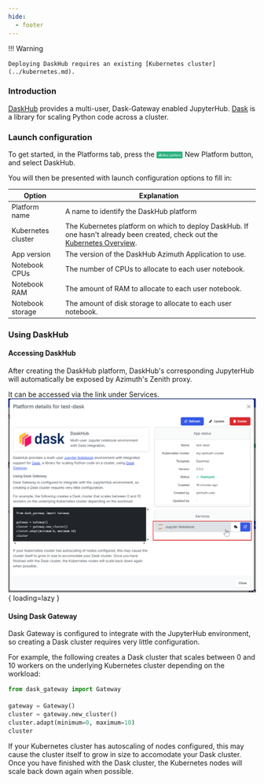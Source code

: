 ```yaml
---
hide:
  - footer
---
```

!!! Warning

    Deploying DaskHub requires an existing [Kubernetes cluster](../kubernetes.md).

### Introduction
[DaskHub](https://github.com/dask/helm-chart/tree/main/daskhub) provides a multi-user, Dask-Gateway enabled JupyterHub. [Dask](https://www.dask.org/) is a library for scaling Python code across a cluster.

### Launch configuration

To get started, in the Platforms tab, press the <img loading="lazy" class="off-glb" src="../../../assets/images/new-platform-button.svg" style="height:1em; vertical-align:middle;"> New Platform button, and select DaskHub.

You will then be presented with launch configuration options to fill in:

|**Option**                                | **Explanation**|
|------------------------------------------|---------------------------|
|Platform name|A name to identify the DaskHub platform|
|Kubernetes cluster|The Kubernetes platform on which to deploy DaskHub. If one hasn't already been created, check out the [Kubernetes Overview](../kubernetes.md).|
|App version|The version of the DaskHub Azimuth Application to use.|
|Notebook CPUs|The number of CPUs to allocate to each user notebook.|
|Notebook RAM|The amount of RAM to allocate to each user notebook.|
|Notebook storage|The amount of disk storage to allocate to each user notebook.|

### Using DaskHub
#### Accessing DaskHub
After creating the DaskHub platform, DaskHub's corresponding JupyterHub will automatically be exposed by Azimuth's Zenith proxy.

It can be accessed via the link under Services.
![The link is under Services](../../assets/images/accessing_daskhub.png){ loading=lazy }

#### Using Dask Gateway

Dask Gateway is configured to integrate with the JupyterHub environment, so creating
a Dask cluster requires very little configuration.

For example, the following creates a Dask cluster that scales between 0 and 10 workers
on the underlying Kubernetes cluster depending on the workload:

```py
from dask_gateway import Gateway

gateway = Gateway()
cluster = gateway.new_cluster()
cluster.adapt(minimum=0, maximum=10)
cluster
```

If your Kubernetes cluster has autoscaling of nodes configured, this may cause the
cluster itself to grow in size to accomodate your Dask cluster. Once you have finished
with the Dask cluster, the Kubernetes nodes will scale back down again when possible.
